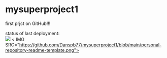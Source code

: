 # mysuperproject1
first prjct on GitHub!!!

status of last deployment:<br>
<img src="https://github.com/Danspb77/mysuperproject1/blob/main/.github/workflows/blank/badge.svg?branch=master">
< IMG SRC="https://github.com/Danspb77/mysuperproject1/blob/main/personal-repository-readme-template.png">
<br>
